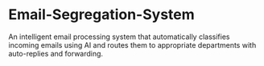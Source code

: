 # Email-Segregation-System
An intelligent email processing system that automatically classifies incoming emails using AI and routes them to appropriate departments with auto-replies and forwarding.
